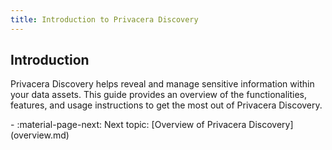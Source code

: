 ```yaml
---
title: Introduction to Privacera Discovery
---
```

## Introduction

Privacera Discovery helps reveal and manage sensitive information within your data assets. This guide provides an overview of the functionalities, features, and usage instructions to get the most out of Privacera Discovery.

<div class="grid cards" markdown>
-   :material-page-next: Next topic: [Overview of Privacera Discovery](overview.md)
</div>